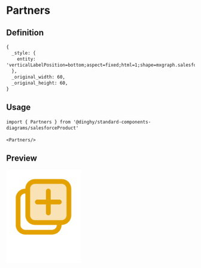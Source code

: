 # Partners

## Definition

```
{
  _style: { 
    entity: 'verticalLabelPosition=bottom;aspect=fixed;html=1;shape=mxgraph.salesforce.partners;',
  },
  _original_width: 60,
  _original_height: 60,
}
```

## Usage

```
import { Partners } from '@dinghy/standard-components-diagrams/salesforceProduct'

<Partners/>
```

## Preview

<img src="./partners.png" width="200"/>
